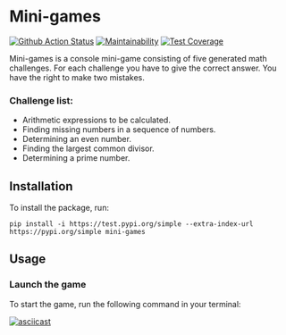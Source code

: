 # Mini-games

[![Github Action Status](https://github.com/MichaelFed68/mini-games/actions/workflows/github_actions.yml/badge.svg?branch=main)](https://github.com/MichaelFed68/mini-games/actions)
[![Maintainability](https://api.codeclimate.com/v1/badges/2241b8e2dfb7d0a2197e/maintainability)](https://codeclimate.com/github/MichaelFed68/mini-games/maintainability)
[![Test Coverage](https://api.codeclimate.com/v1/badges/2241b8e2dfb7d0a2197e/test_coverage)](https://codeclimate.com/github/MichaelFed68/mini-games/test_coverage)

Mini-games is a console mini-game consisting of five generated math challenges. For each challenge you have to give the correct answer. You have the right to make two mistakes.

### Challenge list:
- Arithmetic expressions to be calculated.
- Finding missing numbers in a sequence of numbers.
- Determining an even number.
- Finding the largest common divisor.
- Determining a prime number.

## Installation

To install the package, run:

    pip install -i https://test.pypi.org/simple --extra-index-url https://pypi.org/simple mini-games

## Usage

### Launch the game
To start the game, run the following command in your terminal:

[![asciicast](https://asciinema.org/a/o6pyR19dri0t7z98x1DVWnmir.svg)](https://asciinema.org/a/o6pyR19dri0t7z98x1DVWnmir)
